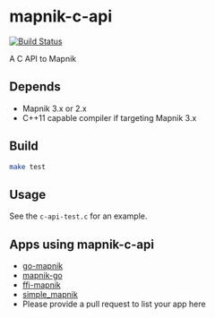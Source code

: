 # mapnik-c-api

[![Build Status](https://travis-ci.org/springmeyer/mapnik-c-api.svg?branch=master)](https://travis-ci.org/springmeyer/mapnik-c-api)

A C API to Mapnik

## Depends

 - Mapnik 3.x or 2.x
 - C++11 capable compiler if targeting Mapnik 3.x

## Build

```sh
make test
```

## Usage

See the `c-api-test.c` for an example.

## Apps using mapnik-c-api


 - [go-mapnik](https://github.com/omniscale/go-mapnik)
 - [mapnik-go](https://github.com/fawick/go-mapnik)
 - [ffi-mapnik](https://github.com/scooterw/ffi-mapnik)
 - [simple_mapnik](https://github.com/geoconcerns/simple_mapnik)
 - Please provide a pull request to list your app here